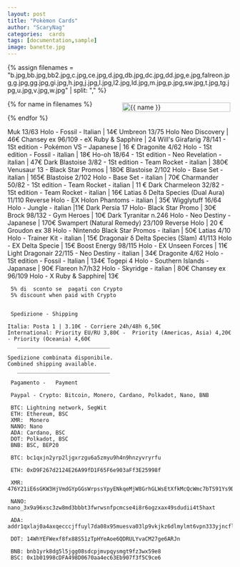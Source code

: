 ```yaml
---
layout: post
title: "Pokèmon Cards"
author: "ScaryNag"
categories:  cards
tags: [documentation,sample]
image: banette.jpg
---
```


{% assign filenames = "b.jpg,bb.jpg,bb2.jpg,c.jpg,ce.jpg,d.jpg,db.jpg,dc.jpg,dd.jpg,e.jpg,falreon.jpg,g.jpg,gg.jpg,gi.jpg,h.jpg,j.jpg,l.jpg,l2.jpg,ld.jpg,m.jpg,p.jpg,sw.jpg,t.jpg,tg.jpg,u.jpg,v.jpg,w.jpg" | split: "," %}
<div class ="image-gallery">
{% for name in filenames %}
    <div class="box">
    <a href="{{ site.imagesurl }}{{ name }}">
      <img src="{{ site.thumbsurl }}{{ name }} " alt="{{ name }}"  class="img-gallery" />
     </a>
    </div>
 {% endfor %}
 
<style>
  /*! div style */
  .image-gallery {
    width:  100%;
    display: grid;
    grid-template-columns: repeat(auto-fill,minmax(200px, 1fr));
    justify-content: center;
    padding: px;
  }

  .box {
      flex-basis: 25%;  	  padding: 5px;
    /*   width: 190%;
      padding: 5px;
      margin: px; */
	  
  }

  .img-gallery {
	width: 100%;
  /* height: 200px; */
	object-fit: cover;
  transform: scale(1);
  transition: all 0.3s ease-in-out;
  &:hover {
    transform: scale(1.05);
  }
 

 </style>
<style>
  /*! div style */
  .image-gallery {
    width:  100%;
    display: grid;
    grid-template-columns: repeat(auto-fill,minmax(200px, 1fr));
    justify-content: center;
    padding: px;
  }

  .box {
      flex-basis: 25%;  	  padding: 5px;
    /*   width: 190%;
      padding: 5px;
      margin: px; */
	  
  }

  .img-gallery {
	width: 100%;
  /* height: 200px; */
	object-fit: cover;
  transform: scale(1);
  transition: all 0.3s ease-in-out;
  &:hover {
    transform: scale(1.05);
  }
 

 </style>
<style>
  /*! div style */
  .image-gallery {
    width:  100%;
    display: grid;
    grid-template-columns: repeat(auto-fill,minmax(200px, 1fr));
    justify-content: center;
    padding: px;
  }

  .box {
      flex-basis: 25%;  	  padding: 5px;
    /*   width: 190%;
      padding: 5px;
      margin: px; */
	  
  }

  .img-gallery {
	width: 100%;
  /* height: 200px; */
	object-fit: cover;
  transform: scale(1);
  transition: all 0.3s ease-in-out;
  &:hover {
    transform: scale(1.05);
  }
 

 </style>
<style>
  /*! div style */
  .image-gallery {
    width:  100%;
    display: grid;
    grid-template-columns: repeat(auto-fill,minmax(200px, 1fr));
    justify-content: center;
    padding: px;
  }

  .box {
      flex-basis: 25%;  	  padding: 5px;
    /*   width: 190%;
      padding: 5px;
      margin: px; */
	  
  }

  .img-gallery {
	width: 100%;
  /* height: 200px; */
	object-fit: cover;
  transform: scale(1);
  transition: all 0.3s ease-in-out;
  &:hover {
    transform: scale(1.05);
  }
 

 </style>
<style>
  /*! div style */
  .image-gallery {
    width:  100%;
    display: grid;
    grid-template-columns: repeat(auto-fill,minmax(200px, 1fr));
    justify-content: center;
    padding: px;
  }

  .box {
      flex-basis: 25%;  	  padding: 5px;
    /*   width: 190%;
      padding: 5px;
      margin: px; */
	  
  }

  .img-gallery {
	width: 100%;
  /* height: 200px; */
	object-fit: cover;
  transform: scale(1);
  transition: all 0.3s ease-in-out;
  &:hover {
    transform: scale(1.05);
  }
 

 </style>
<style>
  /*! div style */
  .image-gallery {
    width:  100%;
    display: grid;
    grid-template-columns: repeat(auto-fill,minmax(200px, 1fr));
    justify-content: center;
    padding: px;
  }

  .box {
      flex-basis: 25%;  	  padding: 5px;
    /*   width: 190%;
      padding: 5px;
      margin: px; */
	  
  }

  .img-gallery {
	width: 100%;
  /* height: 200px; */
	object-fit: cover;
  transform: scale(1);
  transition: all 0.3s ease-in-out;
  &:hover {
    transform: scale(1.05);
  }
 

 </style>
<style>
  /*! div style */
  .image-gallery {
    width:  100%;
    display: grid;
    grid-template-columns: repeat(auto-fill,minmax(200px, 1fr));
    justify-content: center;
    padding: px;
  }

  .box {
      flex-basis: 25%;  	  padding: 5px;
    /*   width: 190%;
      padding: 5px;
      margin: px; */
	  
  }

  .img-gallery {
	width: 100%;
  /* height: 200px; */
	object-fit: cover;
  transform: scale(1);
  transition: all 0.3s ease-in-out;
  &:hover {
    transform: scale(1.05);
  }
 

 </style>
<style>
  /*! div style */
  .image-gallery {
    width:  100%;
    display: grid;
    grid-template-columns: repeat(auto-fill,minmax(200px, 1fr));
    justify-content: center;
    padding: px;
  }

  .box {
      flex-basis: 25%;  	  padding: 5px;
    /*   width: 190%;
      padding: 5px;
      margin: px; */
	  
  }

  .img-gallery {
	width: 100%;
  /* height: 200px; */
	object-fit: cover;
  transform: scale(1);
  transition: all 0.3s ease-in-out;
  &:hover {
    transform: scale(1.05);
  }
 

 </style>
<style>
  /*! div style */
  .image-gallery {
    width:  100%;
    display: grid;
    grid-template-columns: repeat(auto-fill,minmax(200px, 1fr));
    justify-content: center;
    padding: px;
  }

  .box {
      flex-basis: 25%;  	  padding: 5px;
    /*   width: 190%;
      padding: 5px;
      margin: px; */
	  
  }

  .img-gallery {
	width: 100%;
  /* height: 200px; */
	object-fit: cover;
  transform: scale(1);
  transition: all 0.3s ease-in-out;
  &:hover {
    transform: scale(1.05);
  }
 

 </style>
<style>
  /*! div style */
  .image-gallery {
    width:  100%;
    display: grid;
    grid-template-columns: repeat(auto-fill,minmax(200px, 1fr));
    justify-content: center;
    padding: px;
  }

  .box {
      flex-basis: 25%;  	  padding: 5px;
    /*   width: 190%;
      padding: 5px;
      margin: px; */
	  
  }

  .img-gallery {
	width: 100%;
  /* height: 200px; */
	object-fit: cover;
  transform: scale(1);
  transition: all 0.3s ease-in-out;
  &:hover {
    transform: scale(1.05);
  }
 

 </style>
<style>
  /*! div style */
  .image-gallery {
    width:  100%;
    display: grid;
    grid-template-columns: repeat(auto-fill,minmax(200px, 1fr));
    justify-content: center;
    padding: px;
  }

  .box {
      flex-basis: 25%;  	  padding: 5px;
    /*   width: 190%;
      padding: 5px;
      margin: px; */
	  
  }

  .img-gallery {
	width: 100%;
  /* height: 200px; */
	object-fit: cover;
  transform: scale(1);
  transition: all 0.3s ease-in-out;
  &:hover {
    transform: scale(1.05);
  }
 

 </style>
<style>
  /*! div style */
  .image-gallery {
    width:  100%;
    display: grid;
    grid-template-columns: repeat(auto-fill,minmax(200px, 1fr));
    justify-content: center;
    padding: px;
  }

  .box {
      flex-basis: 25%;  	  padding: 5px;
    /*   width: 190%;
      padding: 5px;
      margin: px; */
	  
  }

  .img-gallery {
	width: 100%;
  /* height: 200px; */
	object-fit: cover;
  transform: scale(1);
  transition: all 0.3s ease-in-out;
  &:hover {
    transform: scale(1.05);
  }
 

 </style>
<style>
  /*! div style */
  .image-gallery {
    width:  100%;
    display: grid;
    grid-template-columns: repeat(auto-fill,minmax(200px, 1fr));
    justify-content: center;
    padding: px;
  }

  .box {
      flex-basis: 25%;  	  padding: 5px;
    /*   width: 190%;
      padding: 5px;
      margin: px; */
	  
  }

  .img-gallery {
	width: 100%;
  /* height: 200px; */
	object-fit: cover;
  transform: scale(1);
  transition: all 0.3s ease-in-out;
  &:hover {
    transform: scale(1.05);
  }
 

 </style>
<style>
  /*! div style */
  .image-gallery {
    width:  100%;
    display: grid;
    grid-template-columns: repeat(auto-fill,minmax(200px, 1fr));
    justify-content: center;
    padding: px;
  }

  .box {
      flex-basis: 25%;  	  padding: 5px;
    /*   width: 190%;
      padding: 5px;
      margin: px; */
	  
  }

  .img-gallery {
	width: 100%;
  /* height: 200px; */
	object-fit: cover;
  transform: scale(1);
  transition: all 0.3s ease-in-out;
  &:hover {
    transform: scale(1.05);
  }
 

 </style>
<style>
  /*! div style */
  .image-gallery {
    width:  100%;
    display: grid;
    grid-template-columns: repeat(auto-fill,minmax(200px, 1fr));
    justify-content: center;
    padding: px;
  }

  .box {
      flex-basis: 25%;  	  padding: 5px;
    /*   width: 190%;
      padding: 5px;
      margin: px; */
	  
  }

  .img-gallery {
	width: 100%;
  /* height: 200px; */
	object-fit: cover;
  transform: scale(1);
  transition: all 0.3s ease-in-out;
  &:hover {
    transform: scale(1.05);
  }
 

 </style>
<style>
  /*! div style */
  .image-gallery {
    width:  100%;
    display: grid;
    grid-template-columns: repeat(auto-fill,minmax(200px, 1fr));
    justify-content: center;
    padding: px;
  }

  .box {
      flex-basis: 25%;  	  padding: 5px;
    /*   width: 190%;
      padding: 5px;
      margin: px; */
	  
  }

  .img-gallery {
	width: 100%;
  /* height: 200px; */
	object-fit: cover;
  transform: scale(1);
  transition: all 0.3s ease-in-out;
  &:hover {
    transform: scale(1.05);
  }
 

 </style>
<style>
  /*! div style */
  .image-gallery {
    width:  100%;
    display: grid;
    grid-template-columns: repeat(auto-fill,minmax(200px, 1fr));
    justify-content: center;
    padding: px;
  }

  .box {
      flex-basis: 25%;  	  padding: 5px;
    /*   width: 190%;
      padding: 5px;
      margin: px; */
	  
  }

  .img-gallery {
	width: 100%;
  /* height: 200px; */
	object-fit: cover;
  transform: scale(1);
  transition: all 0.3s ease-in-out;
  &:hover {
    transform: scale(1.05);
  }
 

 </style>
<style>
  /*! div style */
  .image-gallery {
    width:  100%;
    display: grid;
    grid-template-columns: repeat(auto-fill,minmax(200px, 1fr));
    justify-content: center;
    padding: px;
  }

  .box {
      flex-basis: 25%;  	  padding: 5px;
    /*   width: 190%;
      padding: 5px;
      margin: px; */
	  
  }

  .img-gallery {
	width: 100%;
  /* height: 200px; */
	object-fit: cover;
  transform: scale(1);
  transition: all 0.3s ease-in-out;
  &:hover {
    transform: scale(1.05);
  }
 

 </style>
<style>
  /*! div style */
  .image-gallery {
    width:  100%;
    display: grid;
    grid-template-columns: repeat(auto-fill,minmax(200px, 1fr));
    justify-content: center;
    padding: px;
  }

  .box {
      flex-basis: 25%;  	  padding: 5px;
    /*   width: 190%;
      padding: 5px;
      margin: px; */
	  
  }

  .img-gallery {
	width: 100%;
  /* height: 200px; */
	object-fit: cover;
  transform: scale(1);
  transition: all 0.3s ease-in-out;
  &:hover {
    transform: scale(1.05);
  }
 

 </style>
<style>
  /*! div style */
  .image-gallery {
    width:  100%;
    display: grid;
    grid-template-columns: repeat(auto-fill,minmax(200px, 1fr));
    justify-content: center;
    padding: px;
  }

  .box {
      flex-basis: 25%;  	  padding: 5px;
    /*   width: 190%;
      padding: 5px;
      margin: px; */
	  
  }

  .img-gallery {
	width: 100%;
  /* height: 200px; */
	object-fit: cover;
  transform: scale(1);
  transition: all 0.3s ease-in-out;
  &:hover {
    transform: scale(1.05);
  }
 

 </style>
<style>
  /*! div style */
  .image-gallery {
    width:  100%;
    display: grid;
    grid-template-columns: repeat(auto-fill,minmax(200px, 1fr));
    justify-content: center;
    padding: px;
  }

  .box {
      flex-basis: 25%;  	  padding: 5px;
    /*   width: 190%;
      padding: 5px;
      margin: px; */
	  
  }

  .img-gallery {
	width: 100%;
  /* height: 200px; */
	object-fit: cover;
  transform: scale(1);
  transition: all 0.3s ease-in-out;
  &:hover {
    transform: scale(1.05);
  }
 

 </style>
<style>
  /*! div style */
  .image-gallery {
    width:  100%;
    display: grid;
    grid-template-columns: repeat(auto-fill,minmax(200px, 1fr));
    justify-content: center;
    padding: px;
  }

  .box {
      flex-basis: 25%;  	  padding: 5px;
    /*   width: 190%;
      padding: 5px;
      margin: px; */
	  
  }

  .img-gallery {
	width: 100%;
  /* height: 200px; */
	object-fit: cover;
  transform: scale(1);
  transition: all 0.3s ease-in-out;
  &:hover {
    transform: scale(1.05);
  }
 

 </style>
<style>
  /*! div style */
  .image-gallery {
    width:  100%;
    display: grid;
    grid-template-columns: repeat(auto-fill,minmax(200px, 1fr));
    justify-content: center;
    padding: px;
  }

  .box {
      flex-basis: 25%;  	  padding: 5px;
    /*   width: 190%;
      padding: 5px;
      margin: px; */
	  
  }

  .img-gallery {
	width: 100%;
  /* height: 200px; */
	object-fit: cover;
  transform: scale(1);
  transition: all 0.3s ease-in-out;
  &:hover {
    transform: scale(1.05);
  }
 

 </style>
<style>
  /*! div style */
  .image-gallery {
    width:  100%;
    display: grid;
    grid-template-columns: repeat(auto-fill,minmax(200px, 1fr));
    justify-content: center;
    padding: px;
  }

  .box {
      flex-basis: 25%;  	  padding: 5px;
    /*   width: 190%;
      padding: 5px;
      margin: px; */
	  
  }

  .img-gallery {
	width: 100%;
  /* height: 200px; */
	object-fit: cover;
  transform: scale(1);
  transition: all 0.3s ease-in-out;
  &:hover {
    transform: scale(1.05);
  }
 

 </style>
<style>
  /*! div style */
  .image-gallery {
    width:  100%;
    display: grid;
    grid-template-columns: repeat(auto-fill,minmax(200px, 1fr));
    justify-content: center;
    padding: px;
  }

  .box {
      flex-basis: 25%;  	  padding: 5px;
    /*   width: 190%;
      padding: 5px;
      margin: px; */
	  
  }

  .img-gallery {
	width: 100%;
  /* height: 200px; */
	object-fit: cover;
  transform: scale(1);
  transition: all 0.3s ease-in-out;
  &:hover {
    transform: scale(1.05);
  }
 

 </style>
<style>
  /*! div style */
  .image-gallery {
    width:  100%;
    display: grid;
    grid-template-columns: repeat(auto-fill,minmax(200px, 1fr));
    justify-content: center;
    padding: px;
  }

  .box {
      flex-basis: 25%;  	  padding: 5px;
    /*   width: 190%;
      padding: 5px;
      margin: px; */
	  
  }

  .img-gallery {
	width: 100%;
  /* height: 200px; */
	object-fit: cover;
  transform: scale(1);
  transition: all 0.3s ease-in-out;
  &:hover {
    transform: scale(1.05);
  }
 

 </style>
<style>
  /*! div style */
  .image-gallery {
    width:  100%;
    display: grid;
    grid-template-columns: repeat(auto-fill,minmax(200px, 1fr));
    justify-content: center;
    padding: px;
  }

  .box {
      flex-basis: 25%;  	  padding: 5px;
    /*   width: 190%;
      padding: 5px;
      margin: px; */
	  
  }

  .img-gallery {
	width: 100%;
  /* height: 200px; */
	object-fit: cover;
  transform: scale(1);
  transition: all 0.3s ease-in-out;
  &:hover {
    transform: scale(1.05);
  }
 

 </style>
<style>
  /*! div style */
  .image-gallery {
    width:  100%;
    display: grid;
    grid-template-columns: repeat(auto-fill,minmax(200px, 1fr));
    justify-content: center;
    padding: px;
  }

  .box {
      flex-basis: 25%;  	  padding: 5px;
    /*   width: 190%;
      padding: 5px;
      margin: px; */
	  
  }

  .img-gallery {
	width: 100%;
  /* height: 200px; */
	object-fit: cover;
  transform: scale(1);
  transition: all 0.3s ease-in-out;
  &:hover {
    transform: scale(1.05);
  }
 

 </style>
<style>
  /*! div style */
  .image-gallery {
    width:  100%;
    display: grid;
    grid-template-columns: repeat(auto-fill,minmax(200px, 1fr));
    justify-content: center;
    padding: px;
  }

  .box {
      flex-basis: 25%;  	  padding: 5px;
    /*   width: 190%;
      padding: 5px;
      margin: px; */
	  
  }

  .img-gallery {
	width: 100%;
  /* height: 200px; */
	object-fit: cover;
  transform: scale(1);
  transition: all 0.3s ease-in-out;
  &:hover {
    transform: scale(1.05);
  }
 

 </style>
<style>
  /*! div style */
  .image-gallery {
    width:  100%;
    display: grid;
    grid-template-columns: repeat(auto-fill,minmax(200px, 1fr));
    justify-content: center;
    padding: px;
  }

  .box {
      flex-basis: 25%;  	  padding: 5px;
    /*   width: 190%;
      padding: 5px;
      margin: px; */
	  
  }

  .img-gallery {
	width: 100%;
  /* height: 200px; */
	object-fit: cover;
  transform: scale(1);
  transition: all 0.3s ease-in-out;
  &:hover {
    transform: scale(1.05);
  }
 

 </style>
<style>
  /*! div style */
  .image-gallery {
    width:  100%;
    display: grid;
    grid-template-columns: repeat(auto-fill,minmax(200px, 1fr));
    justify-content: center;
    padding: px;
  }

  .box {
      flex-basis: 25%;  	  padding: 5px;
    /*   width: 190%;
      padding: 5px;
      margin: px; */
	  
  }

  .img-gallery {
	width: 100%;
  /* height: 200px; */
	object-fit: cover;
  transform: scale(1);
  transition: all 0.3s ease-in-out;
  &:hover {
    transform: scale(1.05);
  }
 

 </style>
<style>
  /*! div style */
  .image-gallery {
    width:  100%;
    display: grid;
    grid-template-columns: repeat(auto-fill,minmax(200px, 1fr));
    justify-content: center;
    padding: px;
  }

  .box {
      flex-basis: 25%;  	  padding: 5px;
    /*   width: 190%;
      padding: 5px;
      margin: px; */
	  
  }

  .img-gallery {
	width: 100%;
  /* height: 200px; */
	object-fit: cover;
  transform: scale(1);
  transition: all 0.3s ease-in-out;
  &:hover {
    transform: scale(1.05);
  }
 

 </style>
<style>
  /*! div style */
  .image-gallery {
    width:  100%;
    display: grid;
    grid-template-columns: repeat(auto-fill,minmax(200px, 1fr));
    justify-content: center;
    padding: px;
  }

  .box {
      flex-basis: 25%;  	  padding: 5px;
    /*   width: 190%;
      padding: 5px;
      margin: px; */
	  
  }

  .img-gallery {
	width: 100%;
  /* height: 200px; */
	object-fit: cover;
  transform: scale(1);
  transition: all 0.3s ease-in-out;
  &:hover {
    transform: scale(1.05);
  }
 

 </style>
<style>
  /*! div style */
  .image-gallery {
    width:  100%;
    display: grid;
    grid-template-columns: repeat(auto-fill,minmax(200px, 1fr));
    justify-content: center;
    padding: px;
  }

  .box {
      flex-basis: 25%;  	  padding: 5px;
    /*   width: 190%;
      padding: 5px;
      margin: px; */
	  
  }

  .img-gallery {
	width: 100%;
  /* height: 200px; */
	object-fit: cover;
  transform: scale(1);
  transition: all 0.3s ease-in-out;
  &:hover {
    transform: scale(1.05);
  }
 

 </style>
<style>
  /*! div style */
  .image-gallery {
    width:  100%;
    display: grid;
    grid-template-columns: repeat(auto-fill,minmax(200px, 1fr));
    justify-content: center;
    padding: px;
  }

  .box {
      flex-basis: 25%;  	  padding: 5px;
    /*   width: 190%;
      padding: 5px;
      margin: px; */
	  
  }

  .img-gallery {
	width: 100%;
  /* height: 200px; */
	object-fit: cover;
  transform: scale(1);
  transition: all 0.3s ease-in-out;
  &:hover {
    transform: scale(1.05);
  }
 

 </style>
<style>
  /*! div style */
  .image-gallery {
    width:  100%;
    display: grid;
    grid-template-columns: repeat(auto-fill,minmax(200px, 1fr));
    justify-content: center;
    padding: px;
  }

  .box {
      flex-basis: 25%;  	  padding: 5px;
    /*   width: 190%;
      padding: 5px;
      margin: px; */
	  
  }

  .img-gallery {
	width: 100%;
  /* height: 200px; */
	object-fit: cover;
  transform: scale(1);
  transition: all 0.3s ease-in-out;
  &:hover {
    transform: scale(1.05);
  }
 

 </style>
<style>
  /*! div style */
  .image-gallery {
    width:  100%;
    display: grid;
    grid-template-columns: repeat(auto-fill,minmax(200px, 1fr));
    justify-content: center;
    padding: px;
  }

  .box {
      flex-basis: 25%;  	  padding: 5px;
    /*   width: 190%;
      padding: 5px;
      margin: px; */
	  
  }

  .img-gallery {
	width: 100%;
  /* height: 200px; */
	object-fit: cover;
  transform: scale(1);
  transition: all 0.3s ease-in-out;
  &:hover {
    transform: scale(1.05);
  }
 

 </style>
<style>
  /*! div style */
  .image-gallery {
    width:  100%;
    display: grid;
    grid-template-columns: repeat(auto-fill,minmax(200px, 1fr));
    justify-content: center;
    padding: px;
  }

  .box {
      flex-basis: 25%;  	  padding: 5px;
    /*   width: 190%;
      padding: 5px;
      margin: px; */
	  
  }

  .img-gallery {
	width: 100%;
  /* height: 200px; */
	object-fit: cover;
  transform: scale(1);
  transition: all 0.3s ease-in-out;
  &:hover {
    transform: scale(1.05);
  }
 

 </style>
<style>
  /*! div style */
  .image-gallery {
    width:  100%;
    display: grid;
    grid-template-columns: repeat(auto-fill,minmax(200px, 1fr));
    justify-content: center;
    padding: px;
  }

  .box {
      flex-basis: 25%;  	  padding: 5px;
    /*   width: 190%;
      padding: 5px;
      margin: px; */
	  
  }

  .img-gallery {
	width: 100%;
  /* height: 200px; */
	object-fit: cover;
  transform: scale(1);
  transition: all 0.3s ease-in-out;
  &:hover {
    transform: scale(1.05);
  }
 

 </style>
<style>
  /*! div style */
  .image-gallery {
    width:  100%;
    display: grid;
    grid-template-columns: repeat(auto-fill,minmax(200px, 1fr));
    justify-content: center;
    padding: px;
  }

  .box {
      flex-basis: 25%;  	  padding: 5px;
    /*   width: 190%;
      padding: 5px;
      margin: px; */
	  
  }

  .img-gallery {
	width: 100%;
  /* height: 200px; */
	object-fit: cover;
  transform: scale(1);
  transition: all 0.3s ease-in-out;
  &:hover {
    transform: scale(1.05);
  }
 

 </style>
<style>
  /*! div style */
  .image-gallery {
    width:  100%;
    display: grid;
    grid-template-columns: repeat(auto-fill,minmax(200px, 1fr));
    justify-content: center;
    padding: px;
  }

  .box {
      flex-basis: 25%;  	  padding: 5px;
    /*   width: 190%;
      padding: 5px;
      margin: px; */
	  
  }

  .img-gallery {
	width: 100%;
  /* height: 200px; */
	object-fit: cover;
  transform: scale(1);
  transition: all 0.3s ease-in-out;
  &:hover {
    transform: scale(1.05);
  }
 

 </style>
<style>
  /*! div style */
  .image-gallery {
    width:  100%;
    display: grid;
    grid-template-columns: repeat(auto-fill,minmax(200px, 1fr));
    justify-content: center;
    padding: px;
  }

  .box {
      flex-basis: 25%;  	  padding: 5px;
    /*   width: 190%;
      padding: 5px;
      margin: px; */
	  
  }

  .img-gallery {
	width: 100%;
  /* height: 200px; */
	object-fit: cover;
  transform: scale(1);
  transition: all 0.3s ease-in-out;
  &:hover {
    transform: scale(1.05);
  }
 

 </style>
<style>
  /*! div style */
  .image-gallery {
    width:  100%;
    display: grid;
    grid-template-columns: repeat(auto-fill,minmax(200px, 1fr));
    justify-content: center;
    padding: px;
  }

  .box {
      flex-basis: 25%;  	  padding: 5px;
    /*   width: 190%;
      padding: 5px;
      margin: px; */
	  
  }

  .img-gallery {
	width: 100%;
  /* height: 200px; */
	object-fit: cover;
  transform: scale(1);
  transition: all 0.3s ease-in-out;
  &:hover {
    transform: scale(1.05);
  }
 

 </style>
<style>
  /*! div style */
  .image-gallery {
    width:  100%;
    display: grid;
    grid-template-columns: repeat(auto-fill,minmax(200px, 1fr));
    justify-content: center;
    padding: px;
  }

  .box {
      flex-basis: 25%;  	  padding: 5px;
    /*   width: 190%;
      padding: 5px;
      margin: px; */
	  
  }

  .img-gallery {
	width: 100%;
  /* height: 200px; */
	object-fit: cover;
  transform: scale(1);
  transition: all 0.3s ease-in-out;
  &:hover {
    transform: scale(1.05);
  }
 

 </style>
<style>
  /*! div style */
  .image-gallery {
    width:  100%;
    display: grid;
    grid-template-columns: repeat(auto-fill,minmax(200px, 1fr));
    justify-content: center;
    padding: px;
  }

  .box {
      flex-basis: 25%;  	  padding: 5px;
    /*   width: 190%;
      padding: 5px;
      margin: px; */
	  
  }

  .img-gallery {
	width: 100%;
  /* height: 200px; */
	object-fit: cover;
  transform: scale(1);
  transition: all 0.3s ease-in-out;
  &:hover {
    transform: scale(1.05);
  }
 

 </style>
<style>
  /*! div style */
  .image-gallery {
    width:  100%;
    display: grid;
    grid-template-columns: repeat(auto-fill,minmax(200px, 1fr));
    justify-content: center;
    padding: px;
  }

  .box {
      flex-basis: 25%;  	  padding: 5px;
    /*   width: 190%;
      padding: 5px;
      margin: px; */
	  
  }

  .img-gallery {
	width: 100%;
  /* height: 200px; */
	object-fit: cover;
  transform: scale(1);
  transition: all 0.3s ease-in-out;
  &:hover {
    transform: scale(1.05);
  }
 

 </style>
<style>
  /*! div style */
  .image-gallery {
    width:  100%;
    display: grid;
    grid-template-columns: repeat(auto-fill,minmax(200px, 1fr));
    justify-content: center;
    padding: px;
  }

  .box {
      flex-basis: 25%;  	  padding: 5px;
    /*   width: 190%;
      padding: 5px;
      margin: px; */
	  
  }

  .img-gallery {
	width: 100%;
  /* height: 200px; */
	object-fit: cover;
  transform: scale(1);
  transition: all 0.3s ease-in-out;
  &:hover {
    transform: scale(1.05);
  }
 

 </style>
<style>
  /*! div style */
  .image-gallery {
    width:  100%;
    display: grid;
    grid-template-columns: repeat(auto-fill,minmax(200px, 1fr));
    justify-content: center;
    padding: px;
  }

  .box {
      flex-basis: 25%;  	  padding: 5px;
    /*   width: 190%;
      padding: 5px;
      margin: px; */
	  
  }

  .img-gallery {
	width: 100%;
  /* height: 200px; */
	object-fit: cover;
  transform: scale(1);
  transition: all 0.3s ease-in-out;
  &:hover {
    transform: scale(1.05);
  }
 

 </style>
<style>
  /*! div style */
  .image-gallery {
    width:  100%;
    display: grid;
    grid-template-columns: repeat(auto-fill,minmax(200px, 1fr));
    justify-content: center;
    padding: px;
  }

  .box {
      flex-basis: 25%;  	  padding: 5px;
    /*   width: 190%;
      padding: 5px;
      margin: px; */
	  
  }

  .img-gallery {
	width: 100%;
  /* height: 200px; */
	object-fit: cover;
  transform: scale(1);
  transition: all 0.3s ease-in-out;
  &:hover {
    transform: scale(1.05);
  }
 

 </style>
<style>
  /*! div style */
  .image-gallery {
    width:  100%;
    display: grid;
    grid-template-columns: repeat(auto-fill,minmax(200px, 1fr));
    justify-content: center;
    padding: px;
  }

  .box {
      flex-basis: 25%;  	  padding: 5px;
    /*   width: 190%;
      padding: 5px;
      margin: px; */
	  
  }

  .img-gallery {
	width: 100%;
  /* height: 200px; */
	object-fit: cover;
  transform: scale(1);
  transition: all 0.3s ease-in-out;
  &:hover {
    transform: scale(1.05);
  }
 

 </style>
<style>
  /*! div style */
  .image-gallery {
    width:  100%;
    display: grid;
    grid-template-columns: repeat(auto-fill,minmax(200px, 1fr));
    justify-content: center;
    padding: px;
  }

  .box {
      flex-basis: 25%;  	  padding: 5px;
    /*   width: 190%;
      padding: 5px;
      margin: px; */
	  
  }

  .img-gallery {
	width: 100%;
  /* height: 200px; */
	object-fit: cover;
  transform: scale(1);
  transition: all 0.3s ease-in-out;
  &:hover {
    transform: scale(1.05);
  }
 

 </style>
<style>
  /*! div style */
  .image-gallery {
    width:  100%;
    display: grid;
    grid-template-columns: repeat(auto-fill,minmax(200px, 1fr));
    justify-content: center;
    padding: px;
  }

  .box {
      flex-basis: 25%;  	  padding: 5px;
    /*   width: 190%;
      padding: 5px;
      margin: px; */
	  
  }

  .img-gallery {
	width: 100%;
  /* height: 200px; */
	object-fit: cover;
  transform: scale(1);
  transition: all 0.3s ease-in-out;
  &:hover {
    transform: scale(1.05);
  }
 

 </style>
<style>
  /*! div style */
  .image-gallery {
    width:  100%;
    display: grid;
    grid-template-columns: repeat(auto-fill,minmax(200px, 1fr));
    justify-content: center;
    padding: px;
  }

  .box {
      flex-basis: 25%;  	  padding: 5px;
    /*   width: 190%;
      padding: 5px;
      margin: px; */
	  
  }

  .img-gallery {
	width: 100%;
  /* height: 200px; */
	object-fit: cover;
  transform: scale(1);
  transition: all 0.3s ease-in-out;
  &:hover {
    transform: scale(1.05);
  }
 

 </style>
<style>
  /*! div style */
  .image-gallery {
    width:  100%;
    display: grid;
    grid-template-columns: repeat(auto-fill,minmax(200px, 1fr));
    justify-content: center;
    padding: px;
  }

  .box {
      flex-basis: 25%;  	  padding: 5px;
    /*   width: 190%;
      padding: 5px;
      margin: px; */
	  
  }

  .img-gallery {
	width: 100%;
  /* height: 200px; */
	object-fit: cover;
  transform: scale(1);
  transition: all 0.3s ease-in-out;
  &:hover {
    transform: scale(1.05);
  }
 

 </style>
<style>
  /*! div style */
  .image-gallery {
    width:  100%;
    display: grid;
    grid-template-columns: repeat(auto-fill,minmax(200px, 1fr));
    justify-content: center;
    padding: px;
  }

  .box {
      flex-basis: 25%;  	  padding: 5px;
    /*   width: 190%;
      padding: 5px;
      margin: px; */
	  
  }

  .img-gallery {
	width: 100%;
  /* height: 200px; */
	object-fit: cover;
  transform: scale(1);
  transition: all 0.3s ease-in-out;
  &:hover {
    transform: scale(1.05);
  }
 

 </style>
<style>
  /*! div style */
  .image-gallery {
    width:  100%;
    display: grid;
    grid-template-columns: repeat(auto-fill,minmax(200px, 1fr));
    justify-content: center;
    padding: px;
  }

  .box {
      flex-basis: 25%;  	  padding: 5px;
    /*   width: 190%;
      padding: 5px;
      margin: px; */
	  
  }

  .img-gallery {
	width: 100%;
  /* height: 200px; */
	object-fit: cover;
  transform: scale(1);
  transition: all 0.3s ease-in-out;
  &:hover {
    transform: scale(1.05);
  }
 

 </style>
<style>
  /*! div style */
  .image-gallery {
    width:  100%;
    display: grid;
    grid-template-columns: repeat(auto-fill,minmax(200px, 1fr));
    justify-content: center;
    padding: px;
  }

  .box {
      flex-basis: 25%;  	  padding: 5px;
    /*   width: 190%;
      padding: 5px;
      margin: px; */
	  
  }

  .img-gallery {
	width: 100%;
  /* height: 200px; */
	object-fit: cover;
  transform: scale(1);
  transition: all 0.3s ease-in-out;
  &:hover {
    transform: scale(1.05);
  }
 

 </style>
<style>
  /*! div style */
  .image-gallery {
    width:  100%;
    display: grid;
    grid-template-columns: repeat(auto-fill,minmax(200px, 1fr));
    justify-content: center;
    padding: px;
  }

  .box {
      flex-basis: 25%;  	  padding: 5px;
    /*   width: 190%;
      padding: 5px;
      margin: px; */
	  
  }

  .img-gallery {
	width: 100%;
  /* height: 200px; */
	object-fit: cover;
  transform: scale(1);
  transition: all 0.3s ease-in-out;
  &:hover {
    transform: scale(1.05);
  }
 

 </style>
<style>
  /*! div style */
  .image-gallery {
    width:  100%;
    display: grid;
    grid-template-columns: repeat(auto-fill,minmax(200px, 1fr));
    justify-content: center;
    padding: px;
  }

  .box {
      flex-basis: 25%;  	  padding: 5px;
    /*   width: 190%;
      padding: 5px;
      margin: px; */
	  
  }

  .img-gallery {
	width: 100%;
  /* height: 200px; */
	object-fit: cover;
  transform: scale(1);
  transition: all 0.3s ease-in-out;
  &:hover {
    transform: scale(1.05);
  }
 

 </style>
<style>
  /*! div style */
  .image-gallery {
    width:  100%;
    display: grid;
    grid-template-columns: repeat(auto-fill,minmax(200px, 1fr));
    justify-content: center;
    padding: px;
  }

  .box {
      flex-basis: 25%;  	  padding: 5px;
    /*   width: 190%;
      padding: 5px;
      margin: px; */
	  
  }

  .img-gallery {
	width: 100%;
  /* height: 200px; */
	object-fit: cover;
  transform: scale(1);
  transition: all 0.3s ease-in-out;
  &:hover {
    transform: scale(1.05);
  }
 

 </style>
<style>
  /*! div style */
  .image-gallery {
    width:  100%;
    display: grid;
    grid-template-columns: repeat(auto-fill,minmax(200px, 1fr));
    justify-content: center;
    padding: px;
  }

  .box {
      flex-basis: 25%;  	  padding: 5px;
    /*   width: 190%;
      padding: 5px;
      margin: px; */
	  
  }

  .img-gallery {
	width: 100%;
  /* height: 200px; */
	object-fit: cover;
  transform: scale(1);
  transition: all 0.3s ease-in-out;
  &:hover {
    transform: scale(1.05);
  }
 

 </style>
<style>
  /*! div style */
  .image-gallery {
    width:  100%;
    display: grid;
    grid-template-columns: repeat(auto-fill,minmax(200px, 1fr));
    justify-content: center;
    padding: px;
  }

  .box {
      flex-basis: 25%;  	  padding: 5px;
    /*   width: 190%;
      padding: 5px;
      margin: px; */
	  
  }

  .img-gallery {
	width: 100%;
  /* height: 200px; */
	object-fit: cover;
  transform: scale(1);
  transition: all 0.3s ease-in-out;
  &:hover {
    transform: scale(1.05);
  }
 

 </style>
<style>
  /*! div style */
  .image-gallery {
    width:  100%;
    display: grid;
    grid-template-columns: repeat(auto-fill,minmax(200px, 1fr));
    justify-content: center;
    padding: px;
  }

  .box {
      flex-basis: 25%;  	  padding: 5px;
    /*   width: 190%;
      padding: 5px;
      margin: px; */
	  
  }

  .img-gallery {
	width: 100%;
  /* height: 200px; */
	object-fit: cover;
  transform: scale(1);
  transition: all 0.3s ease-in-out;
  &:hover {
    transform: scale(1.05);
  }
 

 </style>
<style>
  /*! div style */
  .image-gallery {
    width:  100%;
    display: grid;
    grid-template-columns: repeat(auto-fill,minmax(200px, 1fr));
    justify-content: center;
    padding: px;
  }

  .box {
      flex-basis: 25%;  	  padding: 5px;
    /*   width: 190%;
      padding: 5px;
      margin: px; */
	  
  }

  .img-gallery {
	width: 100%;
  /* height: 200px; */
	object-fit: cover;
  transform: scale(1);
  transition: all 0.3s ease-in-out;
  &:hover {
    transform: scale(1.05);
  }
 

 </style>
</div>  

Muk 13/63 Holo - Fossil - Italian | 14€
Umbreon 13/75 Holo Neo Discovery  | 46€
Chansey ex 96/109 - eX Ruby & Sapphire |  24
Will's Girafarig 78/141 - 1St edition - Pokémon VS – Japanese | 16 €
Dragonite 4/62 Holo - 1St edition - Fossil - italian  | 18€
Ho-oh 18/64 - 1St edition - Neo Revelation - italian | 47€
Dark Blastoise 3/82 - 1St edition - Team Rocket - italian | 380€
Venusaur 13 - Black Star Promos | 180€
Blastoise 2/102 Holo - Base Set - italian | 165€
Blastoise 2/102 Holo - Base Set - italian | 70€
Charmander 50/82 - 1St edition - Team Rocket - italian | 11 €
Dark Charmeleon 32/82 - 1St edition - Team Rocket - italian |  16€
Latias δ Delta Species (Dual Aura) 11/110 Reverse Holo - EX Holon Phantoms - italian | 35€
Wigglytuff 16/64 Holo - Jungle - italian |11€
Dark Persia 17 Holo- Black Star Promo | 30€
Brock 98/132  - Gym Heroes | 10€
Dark Tyranitar n.246  Holo -  Neo Destiny - Japanese | 170€
Swampert (Natural Remedy) 23/109 Reverse Holo  | 20 €
Groudon ex 38  Holo - Nintendo Black Star Promos -  italian | 50€
Latias 4/10 Holo - Trainer Kit - italian | 15€
Dragonair δ Delta Species (Slam)  41/113 Holo -  EX Delta Specie | 15€
Boost Energy 98/115  Holo -  EX Unseen Forces | 11€
Light Dragonair 22/115 - Neo Destiny -  italian | 34€
Dragonite 4/62 Holo - 1St edition -  Fossil -  Italian | 134€
Togepi  4 Holo - Southern Islands - Japanase  | 90€
Flareon h7/h32 Holo - Skyridge -   italian | 80€
Chansey ex  96/109 Holo - X Ruby & Sapphire| 13€

     5% di  sconto se  pagati con Crypto 
     5% discount when paid with Crypto


     Spedizione - Shipping 

    Italia: Posta 1 | 3.10€ - Corriere 24h/48h 6,50€
    International: Priority EU/RU 3,80€ -  Priority (Americas, Asia) 4,20€ - Priority (Oceania) 4,60€ 
       _____________________________

    Spedizione combinata disponibile.
    Combined shipping available.
       _____________________________

     Pagamento -   Payment

     Paypal - Crypto: Bitcoin, Monero, Cardano, Polkadot, Nano, BNB
 
     BTC: Lightning network, SegWit
	 ETH: Ethereum, BSC
     XMR:  Monero
     NANO: Nano
     ADA: Cardano, BSC 
     DOT: Polkadot, BSC 
     BNB: BSC, BEP20
	 
	 BTC: bc1qxjn2yrp2ljgxrzgu6a5zmyu9h4n9hnzyvryrfu 
	 
	 ETH: 0xD9F267d2124E26A99fD1F65F6e903aFf3E25998f
	 
	 XMR: 476Y21iE6sGKW3HjVmdGYpGGsWrpssYpyENkqeMjW8GrhGLWsEtXfkMcQcWmc7bTS91Ys9D4xSJNCPRbu96H7a4mVFtPdWX
	 
	 NANO: nano_3x9a96xsc3zw8md3bbbt3fwrwsnfpcmcse4i8r6ogzxax49sdudii4t5haxt
	 
	 ADA: addr1qxlaj0a4axqecccjffuyl7da08x95muesva03lp9vkjkz6dlmylmt6vpn333yjncflum67wvtfhenqe6lr7z2ed9v95s9ha5jj
	 
	 DOT: 14WhYEFWexf8fx88S51zTpHYeAoe6QDRULYvaCM27ge6ARJn
	 
	 BNB: bnb1yrk8dg5l5jgg08sdcpjmvpqysmgt9fz3wx59e8
	 BSC: 0x1b01998cDFA498D0670aa4ec63Eb907f3f5C9ce6



